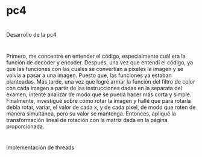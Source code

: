 # pc4

#
Desarrollo de la pc4
#
Primero, me concentré en entender el código, especialmente cuál era la función de decoder y encoder.
Después, una vez que entendí el código, ya que las funciones con las cuales se convertían a pixeles la imagen y se volvía a pasar a una imagen. Puesto que, las funciones ya estaban planteadas.
Más tarde, una vez que logré armar la función del filtro de color con cada imagen a partir de las instrucciones dadas en la separata del examen, intenté analizar de modo que se pueda hacer más corta y simple.
Finalmente, investigué sobre cómo rotar la imagen y hallé que para rotarla debía rotar, variar, el valor de cada x, y de cada pixel, de modo que roten de manera simultánea, pero su valor se mantenga. Entonces, apliqué la transformación lineal de rotación con la matriz dada en la página proporcionada.

#
Implementación de threads
#
